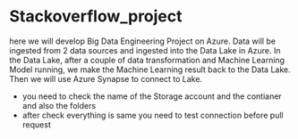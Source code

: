 # Stackoverflow_project
here we will develop Big Data Engineering Project on Azure. Data will be ingested from 2 data sources and ingested into the Data Lake in Azure. In the Data Lake, after a couple of data transformation and Machine Learning Model running, we make the Machine Learning result back to the Data Lake. Then we will use Azure Synapse to connect to Lake.

- you need to check the name of the Storage account and the contianer and also the folders 
- after check everything is same you need to test connection before pull request 
